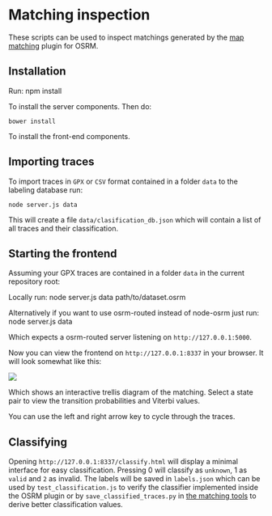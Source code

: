 # Matching inspection

These scripts can be used to inspect matchings generated by the [map matching](https://github.com/Project-OSRM/osrm-backend/tree/feature/matching) plugin for OSRM.

## Installation

Run:
    npm install

To install the server components. Then do:

    bower install

To install the front-end components.

## Importing traces

To import traces in ```GPX``` or ```CSV``` format contained in a folder ```data``` to the labeling database run:

	node server.js data

This will create a file ```data/clasification_db.json``` which will contain a list of all traces and their classification.

## Starting the frontend

Assuming your GPX traces are contained in a folder ```data``` in the current repository root:

Locally run:
	node server.js data path/to/dataset.osrm

Alternatively if you want to use osrm-routed instead of node-osrm just run:
	node server.js data

Which expects a osrm-routed server listening on ```http://127.0.0.1:5000```.

Now you can view the frontend on ```http://127.0.0.1:8337``` in your browser. It will look somewhat like this:

![](http://i.imgur.com/XvMjiVC.png)

Which shows an interactive trellis diagram of the matching. Select a state pair to view the transition probabilities
and Viterbi values.

You can use the left and right arrow key to cycle through the traces.

## Classifying

Opening ```http://127.0.0.1:8337/classify.html``` will display a minimal interface for easy classification.
Pressing 0 will classify as ```unknown```, 1 as ```valid``` and ```2``` as invalid.
The labels will be saved in ```labels.json``` which can be used by ```test_classification.js``` to verify the classifier
implemented inside the OSRM plugin or by ```save_classified_traces.py``` in [the matching tools](https://github.com/mapbox/osrm-match-gpx-tools)
to derive better classification values.
